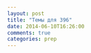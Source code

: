 ```yaml
---
layout: post
title: "Темы для 396"
date: 2014-06-10T16:26:00
comments: true
categories: prep
---
```

